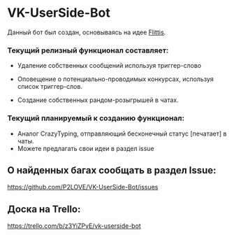# VK-UserSide-Bot
 
Данный бот был создан, основываясь на идее [Flittis](https://github.com/Flittis "Flittis").

### Текущий релизный функционал составляет:

- Удаление собственных сообщений используя триггер-слово

- Оповещение о потенциально-проводимых конкурсах, используя список триггер-слов.

- Создание собственных рандом-розыгрышей в чатах.

### Текущий планируемый к созданию функционал:

- Аналог CrazyTyping, отправляющий бесконечный статус [печатает] в чаты.
- Можете предлагать свои идеи в раздел issue

## О найденных багах сообщать в раздел Issue:
https://github.com/P2LOVE/VK-UserSide-Bot/issues

## Доска на Trello:

https://trello.com/b/z3YiZPvE/vk-userside-bot

